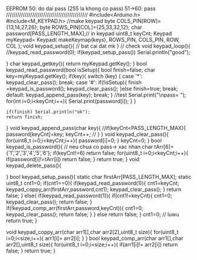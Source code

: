 EEPROM
50: do dai pass (255 la khong co pass)
51->60: pass
////////////////////////////////////////////
#include<Arduino.h>
#include<M_KEYPAD.h>
//make keypad
byte COLS_PIN[ROW]={13,14,27,26};
byte ROWS_PIN[COL]={25,33,32,12};
char password[PASS_LENGTH_MAX];// in keypad
uint8_t keyCnt;
Keypad myKeypad= Keypad( makeKeymap(keys), ROWS_PIN, COLS_PIN, ROW, COL );
void keypad_setup(){
    // bat cai dat mk
}
// check 
void keypad_loop(){
    //keypad_read_password(0);
    if(keypad_setup_pass()) Serial.println("good");
   
}
char keypad_getkey(){
    return myKeypad.getKey();
}
bool keypad_read_password(bool isSetup){
    bool finish=false;
    char key=myKeypad.getKey();
    if(key){
        switch (key)
        {
        case '*':
            keypad_clear_pass();
            break;
        case '#':
            if(!isSetup){
            finish =keypad_is_password();
            keypad_clear_pass();
            }else finish=true;
            break;
        default:
            keypad_append_pass(key);
            break;
        }
        //test
        Serial.print("\npass= ");
        for(int i=0;i<keyCnt;i++){
            Serial.print(password[i]);
        }
    }
    
    if(finish) Serial.println("ok");
    return finish;
}
void keypad_append_pass(char key){
    //if(keyCnt<PASS_LENGTH_MAX){
    password[keyCnt]=key;
    keyCnt++;
   // }
}
void keypad_clear_pass(){
    for(uint8_t i=0;i<keyCnt;i++){
        password[i]=0;
    }
    keyCnt=0;
}
bool keypad_is_password(){
    // neu chua co pass-> xac nhan
    char tArr[6]={'1','2','3','4','5','6'};
    if(keyCnt!=6) return false;
    for(uint8_t i=0;i<keyCnt;i++){
        if(password[i]!=tArr[i]) return false;
    }
    return true; 
}
void keypad_delete_pass(){
    
}
bool keypad_setup_pass(){
    static char firstArr[PASS_LENGTH_MAX];
    static uint8_t cnt1=0;
    if(cnt1==0){
    if(keypad_read_password(1)){
         cnt1=keyCnt;
         keypad_coppy_arr(firstArr,password,cnt1);
         keypad_clear_pass();
        }
        return false;
        } else{
            if(keypad_read_password(1)){
                if(cnt1!=keyCnt){
                    cnt1=0;
                    keypad_clear_pass();
                    return false;
                }
                if(!keypad_comp_arr(firstArr,password,keyCnt)){
                    cnt1=0;
                    keypad_clear_pass();
                    return false;
                }
        } else return false;
    }
    cnt1=0;
// luwu
    return true;
}

void keypad_coppy_arr(char arr1[],char  arr2[2],uint8_t size){
    for(uint8_t i=0;i<size;i++){
        arr1[i]= arr2[i];
    }
}
bool keypad_comp_arr(char arr1[],char arr2[],uint8_t size){
    for(uint8_t i=0;i<size;i++){
        if(arr1[i]!= arr2[i]) return false;
    } 
    return true;
}
